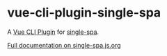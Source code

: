 # vue-cli-plugin-single-spa

A [Vue CLI Plugin](https://cli.vuejs.org/guide/plugins-and-presets.html#plugins) for [single-spa](https://single-spa.js.org).

[Full documentation on single-spa.js.org](https://single-spa.js.org/docs/ecosystem-vue.html#vue-cli)